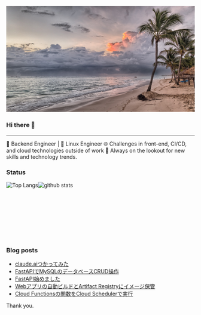 <!--
**kojikawazu/kojikawazu** is a ✨ _special_ ✨ repository because its `README.md` (this file) appears on your GitHub profile.

Here are some ideas to get you started:

- 🔭 I’m currently working on ...
- 🌱 I’m currently learning ...
- 👯 I’m looking to collaborate on ...
- 🤔 I’m looking for help with ...
- 💬 Ask me about ...
- 📫 How to reach me: ...
- 😄 Pronouns: ...
- ⚡ Fun fact: ...
-->

![hello-world](./images/beach-1236581_1920.jpg)

### Hi there 👋

---

🔧 Backend Engineer | 🐧 Linux Engineer
🌐 Challenges in front-end, CI/CD, and cloud technologies outside of work
📡 Always on the lookout for new skills and technology trends.


### Status

<div style="display: flex;">
  <img alt="Top Langs" height="150px" src="https://github-readme-stats.vercel.app/api/top-langs/?username=kojikawazu&https://github.com/anuraghazra/github-readme-stats" />
  <img alt="github stats" height="150px" src="https://github-readme-stats.vercel.app/api?username=kojikawazu&show_icons=true&theme=transparent" />
</div>

### Blog posts

<!-- BLOG-POST-LIST:START -->
- [claude.aiつかってみた](https://qiita.com/kawasan/items/8d61322c3fc35bf9928e)
- [FastAPIでMySQLのデータベースCRUD操作](https://zenn.dev/kou_kawa/articles/08-first-mysql-fastapi)
- [FastAPI始めました](https://zenn.dev/kou_kawa/articles/07-first-fastapi)
- [Webアプリの自動ビルドとArtifact Registryにイメージ保管](https://zenn.dev/kou_kawa/articles/06-artifact-registory)
- [Cloud Functionsの関数をCloud Schedulerで実行](https://zenn.dev/kou_kawa/articles/05-cloud-scheduler)
<!-- BLOG-POST-LIST:END -->

Thank you.